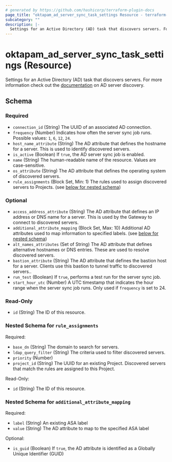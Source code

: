 ```yaml
---
# generated by https://github.com/hashicorp/terraform-plugin-docs
page_title: "oktapam_ad_server_sync_task_settings Resource - terraform-provider-oktapam"
subcategory: ""
description: |-
  Settings for an Active Directory (AD) task that discovers servers. For more information check out the documentation https://help.okta.com/asa/en-us/Content/Topics/Adv_Server_Access/docs/ad-sync.htm on AD server discovery.
---
```


# oktapam_ad_server_sync_task_settings (Resource)

Settings for an Active Directory (AD) task that discovers servers. For more information check out the [documentation](https://help.okta.com/asa/en-us/Content/Topics/Adv_Server_Access/docs/ad-sync.htm) on AD server discovery.



<!-- schema generated by tfplugindocs -->
## Schema

### Required

- `connection_id` (String) The UUID of an associated AD connection.
- `frequency` (Number) Indicates how often the server sync job runs. Possible values: `1`, `6`, `12`, `24`.
- `host_name_attribute` (String) The AD attribute that defines the hostname for a server. This is used to identify discovered servers.
- `is_active` (Boolean) If `true`, the AD server sync job is enabled.
- `name` (String) The human-readable name of the resource. Values are case-sensitive.
- `os_attribute` (String) The AD attribute that defines the operating system of discovered servers.
- `rule_assignments` (Block Set, Min: 1) The rules used to assign discovered servers to Projects. (see [below for nested schema](#nestedblock--rule_assignments))

### Optional

- `access_address_attribute` (String) The AD attribute that defines an IP address or DNS name for a server. This is used by the Gateway to connect to discovered servers.
- `additional_attribute_mapping` (Block Set, Max: 10) Additional AD attributes used to map information to specified labels. (see [below for nested schema](#nestedblock--additional_attribute_mapping))
- `alt_names_attributes` (Set of String) The AD attribute that defines alternative hostnames or DNS entries. These are used to resolve discovered servers.
- `bastion_attribute` (String) The AD attribute that defines the bastion host for a server. Clients use this bastion to tunnel traffic to discovered servers..
- `run_test` (Boolean) If `true`, performs a test run for the server sync job.
- `start_hour_utc` (Number) A UTC timestamp that indicates the hour range when the server sync job runs. Only used if `frequency` is set to 24.

### Read-Only

- `id` (String) The ID of this resource.

<a id="nestedblock--rule_assignments"></a>
### Nested Schema for `rule_assignments`

Required:

- `base_dn` (String) The domain to search for servers.
- `ldap_query_filter` (String) The criteria used to filter discovered servers.
- `priority` (Number)
- `project_id` (String) The UUID for an existing Project. Discovered servers that match the rules are assigned to this Project.

Read-Only:

- `id` (String) The ID of this resource.


<a id="nestedblock--additional_attribute_mapping"></a>
### Nested Schema for `additional_attribute_mapping`

Required:

- `label` (String) An existing ASA label
- `value` (String) The AD attribute to map to the specified ASA label

Optional:

- `is_guid` (Boolean) If `true`, the AD attribute is identified as a Globally Unique Identifier (GUID)


